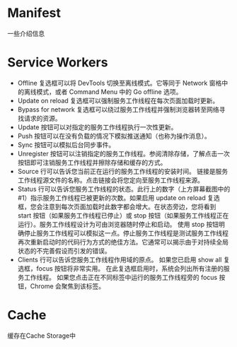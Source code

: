 # Manifest
一些介绍信息

# Service Workers
- Offline 复选框可以将 DevTools 切换至离线模式。它等同于 Network 窗格中的离线模式，或者 Command Menu 中的 Go offline 选项。
- Update on reload 复选框可以强制服务工作线程在每次页面加载时更新。
- Bypass for network 复选框可以绕过服务工作线程并强制浏览器转至网络寻找请求的资源。
- Update 按钮可以对指定的服务工作线程执行一次性更新。
- Push 按钮可以在没有负载的情况下模拟推送通知（也称为操作消息）。
- Sync 按钮可以模拟后台同步事件。
- Unregister 按钮可以注销指定的服务工作线程。参阅清除存储，了解点击一次按钮即可注销服务工作线程并擦除存储和缓存的方式。
- Source 行可以告诉您当前正在运行的服务工作线程的安装时间。 链接是服务工作线程源文件的名称。点击链接会将您定向至服务工作线程来源。
- Status 行可以告诉您服务工作线程的状态。此行上的数字（上方屏幕截图中的 #1）指示服务工作线程已被更新的次数。如果启用 update on reload 复选框，您会注意到每次页面加载时此数字都会增大。在状态旁边，您将看到 start 按钮（如果服务工作线程已停止）或 stop 按钮（如果服务工作线程正在运行）。服务工作线程设计为可由浏览器随时停止和启动。 使用 stop 按钮明确停止服务工作线程可以模拟这一点。停止服务工作线程是测试服务工作线程再次重新启动时的代码行为方式的绝佳方法。它通常可以揭示由于对持续全局状态的不完善假设而引发的错误。
- Clients 行可以告诉您服务工作线程作用域的原点。 如果您已启用 show all 复选框，focus 按钮将非常实用。 在此复选框启用时，系统会列出所有注册的服务工作线程。 如果您点击正在不同标签中运行的服务工作线程旁的 focus 按钮，Chrome 会聚焦到该标签。

# Cache
缓存在Cache Storage中
